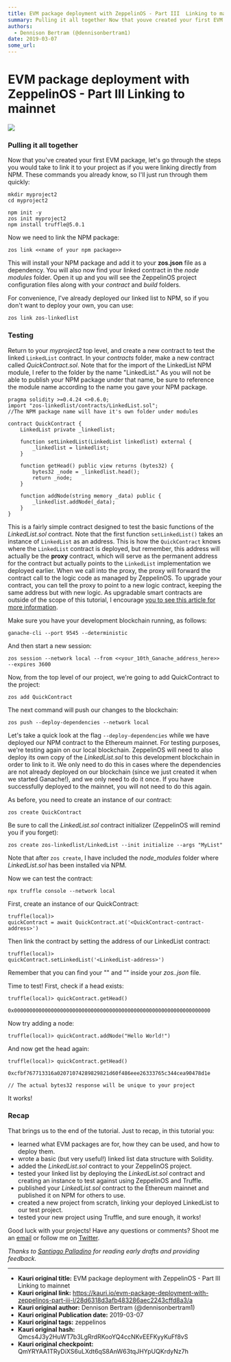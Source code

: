 ```yaml
---
title: EVM package deployment with ZeppelinOS - Part III  Linking to mainnet
summary: Pulling it all together Now that youve created your first EVM package, lets go through the steps you would take to link it to your project as if you were linking directly from NPM. These commands you already know, so Ill just run through them quickly-mkdir myproject2 cd myproject2 npm init -y zos init myproject2 npm install truffle@5.0.1 Now we need to link the NPM package-zos link <> This will install your NPM package and add it to your zos.json file as a dependency. You will also now find your
authors:
  - Dennison Bertram (@dennisonbertram1)
date: 2019-03-07
some_url: 
---
```


# EVM package deployment with ZeppelinOS - Part III  Linking to mainnet

![](https://ipfs.infura.io/ipfs/QmQUpQndFnhaYe7NChTVA8mxuvS8nWRU521YtrRawfqHvx)


### Pulling it all together

Now that you've created your first EVM package, let's go through the
steps you would take to link it to your project as if you were linking
directly from NPM. These commands you already know, so I'll just run
through them quickly:

```shell
mkdir myproject2
cd myproject2

npm init -y
zos init myproject2
npm install truffle@5.0.1
```

Now we need to link the NPM package:

```shell
zos link <<name of your npm package>>
```

This will install your NPM package and add it to your **zos.json** file
as a dependency. You will also now find your linked contract in the
_node modules_ folder. Open it up and you will see the ZeppelinOS
project configuration files along with your _contract_ and _build_
folders.

For convenience, I've already deployed our linked list to NPM, so if you
don't want to deploy your own, you can use:

```shell
zos link zos-linkedlist
```

### Testing

Return to your _myproject2_ top level, and create a new contract to test
the linked `LinkedList` contract. In your _contracts_ folder, make a new
contract called _QuickContract.sol_. Note that for the import of the
LinkedList NPM module, I refer to the folder by the name "LinkedList."
As you will not be able to publish your NPM package under that name, be
sure to reference the module name according to the name you gave your
NPM package.

```
pragma solidity >=0.4.24 <>0.6.0;
import "zos-linkedlist/contracts/LinkedList.sol";
//The NPM package name will have it's own folder under modules

contract QuickContract {
    LinkedList private _linkedlist;

    function setLinkedList(LinkedList linkedlist) external {
        _linkedlist = linkedlist;
    }

    function getHead() public view returns (bytes32) {
        bytes32 _node = _linkedlist.head();
        return _node;
    }

    function addNode(string memory _data) public {
        _linkedlist.addNode(_data);
    }
}

```

This is a fairly simple contract designed to test the basic functions of
the _LinkedList.sol_ contract. Note that the first function
`setLinkedList()` takes an instance of `LinkedList` as an address. This is
how the `QuickContract` knows where the `LinkedList` contract is deployed,
but remember, this address will actually be the **proxy** contract, which
will serve as the permanent address for the contract but actually points
to the `LinkedList` implementation we deployed earlier. When we call into
the proxy, the proxy will forward the contract call to the logic code as
managed by ZeppelinOS. To upgrade your contract, you can tell the proxy
to point to a new logic contract, keeping the same address but with new
logic. As upgradable smart contracts are outside of the scope of this
tutorial, I encourage [you to see this article for more information](https://docs.zeppelinos.org/docs/upgrading.html?utm_campaign=zos-tutorial-evmpackages&utm_medium=blog&utm_source=wordpress).

Make sure you have your development blockchain running, as follows:

```shell
ganache-cli --port 9545 --deterministic
```

And then start a new session:

```shell
zos session --network local --from <<your_10th_Ganache_address_here>> --expires 3600
```

Now, from the top level of our project, we're going to add QuickContract
to the project:

```shell
zos add QuickContract
```

The next command will push our changes to the blockchain:

```shell
zos push --deploy-dependencies --network local
```

Let's take a quick look at the flag `--deploy-dependencies` while we have
deployed our NPM contract to the Ethereum mainnet. For testing purposes,
we're testing again on our local blockchain. ZeppelinOS will need to
also deploy its own copy of the _LinkedList.sol_ to this development
blockchain in order to link to it. We only need to do this in cases
where the dependencies are not already deployed on our blockchain (since
we just created it when we started Ganache!), and we only need to do it
once. If you have successfully deployed to the mainnet, you will not
need to do this again.

As before, you need to create an instance of our contract:

```shell
zos create QuickContract
```

Be sure to call the _LinkedList.sol_ contract initializer (ZeppelinOS
will remind you if you forget):

```shell
zos create zos-linkedlist/LinkedList --init initialize --args "MyList"
```

Note that after `zos create`, I have included the _node_modules_ folder
where _LinkedList.sol_ has been installed via NPM.

Now we can test the contract:

```shell
npx truffle console --network local
```

First, create an instance of our QuickContract:

```shell
truffle(local)>
quickContract = await QuickContract.at('<QuickContract-contract-address>')
```

Then link the contract by setting the address of our LinkedList
contract:

```shell
truffle(local)>
quickContract.setLinkedList('<LinkedList-address>')
```

Remember that you can find your "<QuickContract-contract-address>" and
"<LinkedList-address>" inside your _zos.<networkname>.json_ file.

Time to test! First, check if a head exists:

```shell
truffle(local)> quickContract.getHead()

0x0000000000000000000000000000000000000000000000000000000000000000
```

Now try adding a node:

```shell
truffle(local)> quickContract.addNode("Hello World!")
```

And now get the head again:

```shell
truffle(local)> quickContract.getHead()

0xcfbf767713316a02071074289829821d60f486eee26333765c344cea90478d1e

// The actual bytes32 response will be unique to your project
```

It works!

### Recap

That brings us to the end of the tutorial. Just to recap, in this
tutorial you:

- learned what EVM packages are for, how they can be used, and how to
  deploy them.
- wrote a basic (but very useful!) linked list data structure with
  Solidity.
- added the _LinkedList.sol_ contract to your ZeppelinOS project.
- tested your linked list by deploying the _LinkedList.sol_ contract
  and creating an instance to test against using ZeppelinOS and
  Truffle.
- published your _LinkedList.sol_ contract to the Ethereum mainnet
  and published it on NPM for others to use.
- created a new project from scratch, linking your deployed LinkedList
  to our test project.
- tested your new project using Truffle, and sure enough, it works!

Good luck with your projects! Have any questions or comments? Shoot me
an
[email](https://blog.zeppelinos.org/evm-package-deployment-with-zeppelinos-part-iii-linking-to-mainnet/dennison@zeppelin.solution)
or follow me on [Twitter](https://twitter.com/dennisonbertram).

_Thanks to [Santiago Palladino](https://twitter.com/smpalladino) for
reading early drafts and providing feedback._



---

- **Kauri original title:** EVM package deployment with ZeppelinOS - Part III  Linking to mainnet
- **Kauri original link:** https://kauri.io/evm-package-deployment-with-zeppelinos-part-iii-l/28d6318d3afb483286aec2243cffd8a3/a
- **Kauri original author:** Dennison Bertram (@dennisonbertram1)
- **Kauri original Publication date:** 2019-03-07
- **Kauri original tags:** zeppelinos
- **Kauri original hash:** Qmcs4J3y2HuWT7b3LgRrdRKooYQ4ccNKvEEFKyyKuFf8vS
- **Kauri original checkpoint:** QmYRYAA1TRyDiXS6uLXdt6qS8AnW63tqJHYpUQKrdyNz7h



